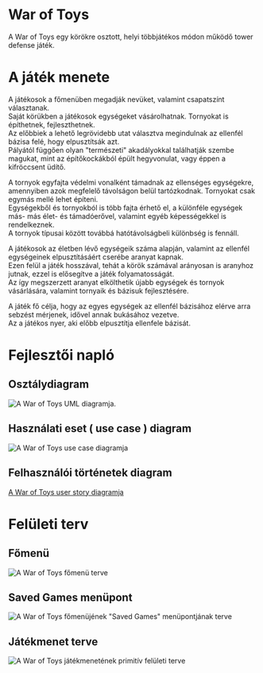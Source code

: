# War of Toys

A War of Toys egy körökre osztott, helyi többjátékos módon működő tower defense játék.

# A játék menete
A játékosok a főmenüben megadják nevüket, valamint csapatszínt választanak.<br>
Saját körükben a játékosok egységeket vásárolhatnak. Tornyokat is építhetnek, fejleszthetnek.<br>
Az előbbiek a lehető legrövidebb utat választva megindulnak az ellenfél bázisa felé, hogy elpusztítsák azt.<br>
Pályától függően olyan "természeti" akadályokkal találhatják szembe magukat, mint az építőkockákból épült hegyvonulat, vagy éppen a kifröccsent üdítő.<br>

A tornyok egyfajta védelmi vonalként támadnak az ellenséges egységekre, amennyiben azok megfelelő távolságon belül tartózkodnak. Tornyokat csak egymás mellé lehet építeni.<br>
Egységekből és tornyokból is több fajta érhető el, a különféle egységek más- más élet- és támadóerővel, valamint egyéb képességekkel is rendelkeznek.<br>
A tornyok típusai között továbbá hatótávolságbeli különbség is fennáll.<br>

A játékosok az életben lévő egységeik száma alapján, valamint az ellenfél egységeinek elpusztításáért cserébe aranyat kapnak. <br>
Ezen felül a játék hosszával, tehát a körök számával arányosan is aranyhoz jutnak, ezzel is elősegítve a játék folyamatosságát.<br>
Az így megszerzett aranyat elkölthetik újabb egységek és tornyok vásárlására, valamint tornyaik és bázisuk fejlesztésére. <br>

A játék fő célja, hogy az egyes egységek az ellenfél bázisához elérve arra sebzést mérjenek, idővel annak bukásához vezetve.<br>
Az a játékos nyer, aki előbb elpusztítja ellenfele bázisát.
# Fejlesztői napló

## Osztálydiagram

![A War of Toys UML diagramja.](https://i.imgur.com/KuyAbtX.png)

## Használati eset ( use case ) diagram

![A War of Toys use case diagramja](https://i.imgur.com/eQLOf3m.png)

## Felhasználói történetek diagram

[A War of Toys user story diagramja](https://szofttech.inf.elte.hu/szt-c-2022/group-03/war-of-toys/-/blob/main/Felhaszn%C3%A1l%C3%B3iEsetek.pdf)

# Felületi terv

## Főmenü

![A War of Toys főmenü terve](https://i.imgur.com/sUkcQy8.png)

## Saved Games menüpont

![A War of Toys főmenüjének "Saved Games" menüpontjának terve](https://i.imgur.com/SrOL3Mb.png)

## Játékmenet terve

![A War of Toys játékmenetének primitív felületi terve](https://i.imgur.com/Obio5TY.png)
